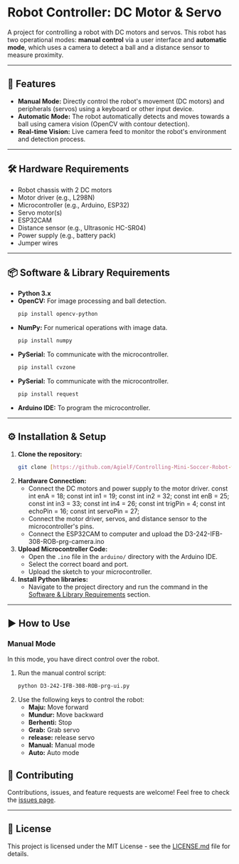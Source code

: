 # Robot Controller: DC Motor & Servo



A project for controlling a robot with DC motors and servos. This robot has two operational modes: **manual control** via a user interface and **automatic mode**, which uses a camera to detect a ball and a distance sensor to measure proximity.

---

## 🚀 Features

* **Manual Mode:** Directly control the robot's movement (DC motors) and peripherals (servos) using a keyboard or other input device.
* **Automatic Mode:** The robot automatically detects and moves towards a ball using camera vision (OpenCV with contour detection).
* **Real-time Vision:** Live camera feed to monitor the robot's environment and detection process.

---

## 🛠️ Hardware Requirements

* Robot chassis with 2 DC motors
* Motor driver (e.g., L298N)
* Microcontroller (e.g., Arduino, ESP32)
* Servo motor(s)
* ESP32CAM
* Distance sensor (e.g., Ultrasonic HC-SR04)
* Power supply (e.g., battery pack)
* Jumper wires

---

## 📦 Software & Library Requirements

* **Python 3.x**
* **OpenCV:** For image processing and ball detection.
    ```bash
    pip install opencv-python
    ```
* **NumPy:** For numerical operations with image data.
    ```bash
    pip install numpy
    ```
* **PySerial:** To communicate with the microcontroller.
    ```bash
    pip install cvzone
    ```
* **PySerial:** To communicate with the microcontroller.
    ```bash
    pip install request
    ```
* **Arduino IDE:** To program the microcontroller.

---

## ⚙️ Installation & Setup

1.  **Clone the repository:**
    ```bash
    git clone [https://github.com/AgielF/Controlling-Mini-Soccer-Robot-with-HTTP-API.git](https://github.com/AgielF/Controlling-Mini-Soccer-Robot-with-HTTP-API.git)
    ```
2.  **Hardware Connection:**
    * Connect the DC motors and power supply to the motor driver.
      const int enA = 18;
      const int in1 = 19;
      const int in2 = 32;
      const int enB = 25;
      const int in3 = 33;
      const int in4 = 26;
      const int trigPin = 4;
      const int echoPin = 16;
      const int servoPin = 27;
    * Connect the motor driver, servos, and distance sensor to the microcontroller's pins.
    * Connect the ESP32CAM to computer and upload the D3-242-IFB-308-ROB-prg-camera.ino
3.  **Upload Microcontroller Code:**
    * Open the `.ino` file in the `arduino/` directory with the Arduino IDE.
    * Select the correct board and port.
    * Upload the sketch to your microcontroller.
4.  **Install Python libraries:**
    * Navigate to the project directory and run the command in the [Software & Library Requirements](#-software--library-requirements) section.

---

## ▶️ How to Use

### Manual Mode

In this mode, you have direct control over the robot.

1.  Run the manual control script:
    ```bash
    python D3-242-IFB-308-ROB-prg-ui.py
    ```
2.  Use the following keys to control the robot:
    * **Maju:** Move forward
    * **Mundur:** Move backward
    * **Berhenti:** Stop
    * **Grab:** Grab servo
    * **release:** release servo
    * **Manual:** Manual mode
    * **Auto:** Auto mode


## 🤝 Contributing

Contributions, issues, and feature requests are welcome! Feel free to check the [issues page](https://github.com/your-username/your-repository-name/issues).

---

## 📜 License

This project is licensed under the MIT License - see the [LICENSE.md](LICENSE.md) file for details.
